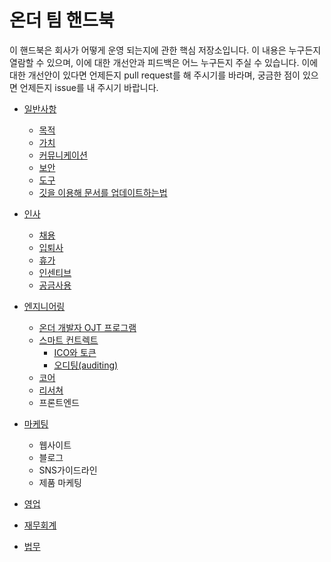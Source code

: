 # 온더 팀 핸드북
이 핸드북은 회사가 어떻게 운영 되는지에 관한 핵심 저장소입니다. 이 내용은 누구든지 열람할 수 있으며, 이에 대한 개선안과 피드백은 어느 누구든지 주실 수 있습니다. 이에 대한 개선안이 있다면 언제든지 pull request를 해 주시기를 바라며, 궁금한 점이 있으면 언제든지 issue를 내 주시기 바랍니다.


* [일반사항](./general/GENERAL.md#일반사항)
  * [목적](./general/GENERAL.md)
  * [가치](./general/GENERAL.md)
  * [커뮤니케이션](./general/GENERAL.md)
  * [보안](./general/GENERAL.md)
  * [도구](./general/GENERAL.md)
  * [깃을 이용해 문서를 업데이트하는법](./general/GENERAL.md)

* [인사]()
  * [채용]()
  * [입퇴사]()
  * [휴가]()
  * [인센티브]()
  * [공금사용]()

* [엔지니어링](./engineering/ENGINEERING.md)
  * [온더 개발자 OJT 프로그램]()
  * [스마트 컨트렉트]()
    * [ICO와 토큰]()
    * [오디팅(auditing)]()
  * [코어]()
  * [리서쳐]()
  * 프론트엔드

* [마케팅]()
  * 웹사이트
  * 블로그
  * SNS가이드라인
  * 제품 마케팅

* [영업]()

* [재무회계]()

* [법무]()
